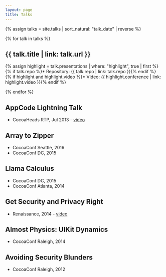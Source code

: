 ```yaml
---
layout: page
title: Talks
---
```


{% assign talks = site.talks | sort_natural: "talk_date" | reverse %}

{% for talk in talks %}
## {{ talk.title | link: talk.url }}

{% assign highlight = talk.presentations | where: "highlight", true | first %}
{% if talk.repo %}* Repository: {{ talk.repo | link: talk.repo }}{% endif %}
{% if highlight and highlight.video %}* Video: {{ highlight.conference | link: highlight.video }}{% endif %}

{% endfor %}

## AppCode Lightning Talk

* CocoaHeads RTP, Jul 2013 - [video](https://vimeo.com/74539769)

## Array to Zipper

* CocoaConf Seattle, 2016
* CocoaConf DC, 2015

## Llama Calculus

* CocoaConf DC, 2015
* CocoaConf Atlanta, 2014

## Get Security and Privacy Right

* Renaissance, 2014 - [video](https://youtu.be/Kk6sdM9_6ZI)

## Almost Physics: UIKit Dynamics

* CocoaConf Raleigh, 2014

## Avoiding Security Blunders

* CocoaConf Raleigh, 2012
